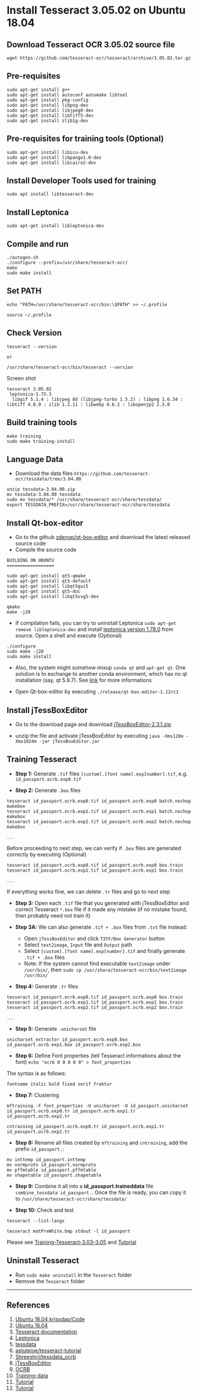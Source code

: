 # Install Tesseract 3.05.02 on Ubuntu 18.04


## Download Tesseract OCR 3.05.02 source file

```shell
wget https://github.com/tesseract-ocr/tesseract/archive/3.05.02.tar.gz
```

## Pre-requisites

```shell
sudo apt-get install g++
sudo apt-get install autoconf automake libtool
sudo apt-get install pkg-config
sudo apt-get install libpng-dev
sudo apt-get install libjpeg8-dev
sudo apt-get install libtiff5-dev
sudo apt-get install zlib1g-dev
```

## Pre-requisites for training tools (Optional)

```shell
sudo apt-get install libicu-dev
sudo apt-get install libpango1.0-dev
sudo apt-get install libcairo2-dev
```

## Install Developer Tools used for training

```shell
sudo apt install libtesseract-dev
```

## Install Leptonica

```shell
sudo apt-get install libleptonica-dev
```
## Compile and run

```shell
./autogen.sh
./configure --prefix=/usr/share/tesseract-ocr/
make
sudo make install
```

## Set PATH

```shell
echo "PATH=/usr/share/tesseract-ocr/bin:\$PATH" >> ~/.profile

source ~/.profile
```

## Check Version

```shell
tesseract --version

or

/usr/share/tesseract-ocr/bin/tesseract --version
```

Screen shot

```
tesseract 3.05.02
 leptonica-1.75.3
  libgif 5.1.4 : libjpeg 8d (libjpeg-turbo 1.5.2) : libpng 1.6.34 : libtiff 4.0.9 : zlib 1.2.11 : libwebp 0.6.1 : libopenjp2 2.3.0
```

## Build training tools

```shell
make training
sudo make training-install
```

## Language Data

- Download the data files `https://github.com/tesseract-ocr/tessdata/tree/3.04.00`

```shell
unzip tessdata-3.04.00.zip
mv tessdata-3.04.00 tessdata
sudo mv tessdata/* /usr/share/tesseract-ocr/share/tessdata/
export TESSDATA_PREFIX=/usr/share/tesseract-ocr/share/tessdata
```

## Install Qt-box-editor

- Go to the github [zdenop/qt-box-editor](https://github.com/zdenop/qt-box-editor) and download the latest released source code
- Compile the source code

```shell
BUILDING ON UBUNTU
==================

sudo apt-get install qt5-qmake
sudo apt-get install qt5-default
sudo apt-get install libqt5gui5
sudo apt-get install qt5-doc
sudo apt-get install libqt5svg5-dev

qmake
make -j20
```

- If compilation fails, you can try to uninstall Leptonica `sudo apt-get remove libleptonica-dev` and install [leptonica version 1.78.0](https://distfiles.macports.org/leptonica/) from source. Open a shell and execute (Optional)

```shell
./configure
sudo make -j20
sudo make install
```

- Also, the system might somehow mixup `conda qt` and `apt-get qt`. One solution is to exchange to another conda environment, which has no qt installation (say, qt 5.9.7). See [link](https://github.com/zdenop/qt-box-editor/issues/77) for more informations

- Open Qt-box-editor by executing `./release/qt-box-editor-1.12rc1`


## Install jTessBoxEditor

- Go to the download page and download [jTessBoxEditor-2.3.1.zip](https://sourceforge.net/projects/vietocr/files/jTessBoxEditor/)

- unzip the file and activate jTessBoxEditor by executing `java -Xms128m -Xmx1024m -jar jTessBoxEditor.jar`

## Training Tesseract

- **Step 1:** Generate `.tif` files `[custom].[font name].exp[number].tif`, e.g. `id_passport.ocrb.exp0.tif`

- **Step 2:** Generate `.box` files

```shell
tesseract id_passport.ocrb.exp0.tif id_passport.ocrb.exp0 batch.nochop makebox
tesseract id_passport.ocrb.exp1.tif id_passport.ocrb.exp1 batch.nochop makebox
tesseract id_passport.ocrb.exp2.tif id_passport.ocrb.exp2 batch.nochop makebox

...
```

Before proceeding to next step, we can verify if `.box` files are generated correctly by executing (Optional)

```shell
tesseract id_passport.ocrb.exp0.tif id_passport.ocrb.exp0 box.train
tesseract id_passport.ocrb.exp1.tif id_passport.ocrb.exp1 box.train

...
```

If everything works fine, we can delete `.tr` files and go to next step

- **Step 3:** Open each `.tif` file that you generated with jTessBoxEditor and correct Tesseract `*.box` file if it made any mistake (if no mistake found, then probably need not train it)

- **Step 3A:** We can also generate `.tif + .box` files from `.txt` file instead:
	- Open `jTessBoxEditor` and click `TIFF/Box Generator` button
	- Select `text2image`, `Input` file and `Output` path
	- Select `[custom].[font name].exp[number].tif` and finally generate `.tif + .box` files
	- Note: If the system cannot find executable `text2image` under `/usr/bin/`, then `sudo cp /usr/share/tesseract-ocr/bin/text2image /usr/bin/`

- **Step 4:** Generate `.tr` files

```shell
tesseract id_passport.ocrb.exp0.tif id_passport.ocrb.exp0 box.train
tesseract id_passport.ocrb.exp1.tif id_passport.ocrb.exp1 box.train
tesseract id_passport.ocrb.exp2.tif id_passport.ocrb.exp2 box.train

...
```

- **Step 5:** Generate `.unicharset` file

```shell
unicharset_extractor id_passport.ocrb.exp0.box id_passport.ocrb.exp1.box id_passport.ocrb.exp2.box
```

- **Step 6:** Define Font properties (tell Tesseract informations about the font) `echo "ocrb 0 0 0 0 0" > font_properties`

The syntax is as follows:

```shell
fontname italic bold fixed serif fraktur
```

- **Step 7:** Clustering

```shell
mftraining -F font_properties -U unicharset -O id_passport.unicharset id_passport.ocrb.exp0.tr id_passport.ocrb.exp1.tr id_passport.ocrb.exp2.tr

cntraining id_passport.ocrb.exp0.tr id_passport.ocrb.exp1.tr id_passport.ocrb.exp2.tr
```

- **Step 8:** Rename all files created by `mftraining` and `cntraining`, add the prefix `id_passport.`:

```shell
mv inttemp id_passport.inttemp
mv normproto id_passport.normproto
mv pffmtable id_passport.pffmtable
mv shapetable id_passport.shapetable
```

- **Step 9:** Combine it all into a **id_passport.traineddata** file `combine_tessdata id_passport.`. Once the file is ready, you can copy it to `/usr/share/tesseract-ocr/share/tessdata/`

- **Step 10:** Check and test

```shell
tesseract --list-langs

tesseract matPreWhite.bmp stdout -l id_passport
```

Please see [Training-Tesseract-3.03–3.05](https://github.com/tesseract-ocr/tessdoc/blob/main/tess3/Training-Tesseract-3.03%E2%80%933.05.md) and [Tutorial](https://www.jianshu.com/p/5f847d8089ce)



## Uninstall Tesseract

- Run `sudo make uninstall` in the `Tesseract` folder
- Remove the `Tesseract` folder

---

## References

1. [Ubuntu 18.04 krissdap/Code](https://gist.github.com/krissdap/d888a50a9212f5da3ce5e5c80c553831)
2. [Ubuntu 16.04](https://blog.csdn.net/u011807371/article/details/76178480)
3. [Tesseract documentation](https://tesseract-ocr.github.io/tessdoc/Compiling.html#linux)
4. [Leptonica](http://www.leptonica.org/)
5. [tessdata](https://github.com/tesseract-ocr/tessdata/tree/3.04.00)
6. [astutejoe/tesseract-tutorial](https://github.com/astutejoe/tesseract-tutorial)
7. [Shreeshrii/tessdata_ocrb](https://github.com/Shreeshrii/tessdata_ocrb)
8. [jTessBoxEditor](http://vietocr.sourceforge.net/training.html)
9. [OCRB](https://github.com/brendanjerwin/cold_steel_storage/blob/master/OCRB.ttf)
10. [Training-data](https://pretius.com/blog/ocr-tesseract-training-data/)
11. [Tutorial](https://b98606021.medium.com/%E5%AF%A6%E7%94%A8%E5%BF%83%E5%BE%97-tesseract-ocr-eef4fcd425f0)
12. [Tutorial](https://blog.csdn.net/u011807371/article/details/77164181)
